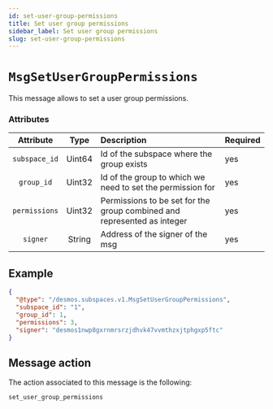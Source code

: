 ```yaml
---
id: set-user-group-permissions
title: Set user group permissions
sidebar_label: Set user group permissions
slug: set-user-group-permissions
---
```


# `MsgSetUserGroupPermissions`
This message allows to set a user group permissions.

### Attributes
|   Attribute   |  Type  | Description                                                             | Required |
|:-------------:|:------:|:------------------------------------------------------------------------|:---------|
| `subspace_id` | Uint64 | Id of the subspace where the group exists                               | yes      |
|  `group_id`   | Uint32 | Id of the group to which we need to set the permission for              | yes      |
| `permissions` | Uint32 | Permissions to be set for the group combined and represented as integer | yes      |
|    `signer`    | String | Address of the signer of the msg                                        | yes      |

## Example
````json
{
  "@type": "/desmos.subspaces.v1.MsgSetUserGroupPermissions",
  "subspace_id": "1",
  "group_id": 1,
  "permissions": 3,
  "signer": "desmos1nwp8gxrnmrsrzjdhvk47vvmthzxjtphgxp5ftc"
}
````

## Message action
The action associated to this message is the following:
```
set_user_group_permissions
```